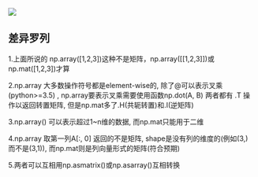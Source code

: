 ![](C:\Users\81288\OneDrive\桌面\微信截图_20220718105928.png)

## 差异罗列

1.上面所说的 np.array([1,2,3])这种不是矩阵，np.array([[1,2,3]])或np.mat([1,2,3])才算

2.np.array 大多数操作符号都是element-wise的, 除了@可以表示叉乘(python>=3.5) , np.array要表示叉乘需要使用函数np.dot(A, B)
两者都有 .T 操作以返回转置矩阵, 但是np.mat多了.H(共轭转置)和.I(逆矩阵)

3.np.array() 可以表示超过1~n维的数据, 而np.mat只能用于二维

4.np.array 取第一列A[:, 0] 返回的不是矩阵, shape是没有列的维度的(例如(3,) 而不是(3,1)), 而np.mat则是列向量形式的矩阵(符合预期)

5.两者可以互相用np.asmatrix()或np.asarray()互相转换